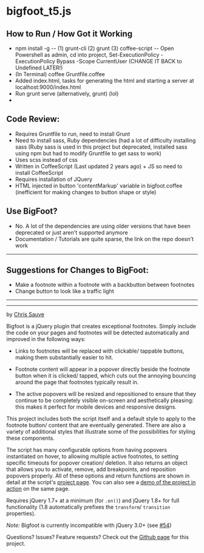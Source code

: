 # bigfoot_t5.js

## How to Run / How Got it Working
- npm install -g 
-- (1) grunt-cli (2) grunt (3) coffee-script
-- Open Powershell as admin, cd into project, Set-ExecutionPolicy -ExecutionPolicy Bypass -Scope CurrentUser (CHANGE IT BACK to Undefined LATER!)
- (In Terminal) coffee Gruntfile.coffee
- Added index.html, tasks for generating the html and starting a server at localhost:9000/index.html
- Run grunt serve (alternatively, grunt) (lol)
- 

## Code Review: 
- Requires Gruntfile to run, need to install Grunt
- Need to install sass, Ruby dependencies (had a lot of difficulty installing sass (Ruby sass is used in this project but deprecated, installed sass using npm but had to modify Gruntfile to get sass to work)
- Uses scss instead of css
- Written in CoffeeScript (Last updated 2 years ago) + JS so need to install CoffeeScript
- Requires installation of JQuery 
- HTML injected in button 'contentMarkup' variable in bigfoot.coffee (inefficient for making changes to button shape or style) 


## Use BigFoot?
- No. A lot of the dependencies are using older versions that have been deprecated or just aren't supported anymore
- Documentation / Tutorials are quite sparse, the link on the repo doesn't work

-----------------------------------------------------------------------------------------------
## Suggestions for Changes to BigFoot:
- Make a footnote within a footnote with a backbutton between footnotes
- Change button to look like a traffic light


-----------------------------------------------------------------------------------------------









-------------------------------------------------------------------------------------------------------------------------------------------------------------------------------------------------------


by [Chris Sauve](http://cmsauve.com/projects)

Bigfoot is a jQuery plugin that creates exceptional footnotes. Simply include the code on your pages and footnotes will be detected automatically and improved in the following ways:

- Links to footnotes will be replaced with clickable/ tappable buttons, making them substantially easier to hit.

- Footnote content will appear in a popover directly beside the footnote button when it is clicked/ tapped, which cuts out the annoying bouncing around the page that footnotes typically result in.

- The active popovers will be resized and repositioned to ensure that they continue to be completely visible on-screen and aesthetically pleasing: this makes it perfect for mobile devices and responsive designs.

This project includes both the script itself and a default style to apply to the footnote button/ content that are eventually generated. There are also a variety of additional styles that illustrate some of the possibilities for styling these components.

The script has many configurable options from having popovers instantiated on hover, to allowing multiple active footnotes, to setting specific timeouts for popover creation/ deletion. It also returns an object that allows you to activate, remove, add breakpoints, and reposition popovers properly. All of these options and return functions are shown in detail at the script's [project page](http://www.bigfootjs.com/). You can also see a [demo of the project in action](http://www.bigfootjs.com/#demo) on the same page.

Requires jQuery 1.7+ at a minimum (for `.on()`) and jQuery 1.8+ for full functionality (1.8 automatically prefixes the `transform`/ `transition` properties).

*Note:* Bigfoot is currently incompatible with jQuery 3.0+ (see [#54](https://github.com/lemonmade/bigfoot/issues/54))

Questions? Issues? Feature requests? Check out the [Github page](https://github.com/lemonmade/bigfoot) for this project.
